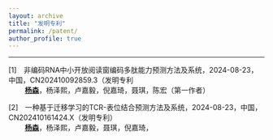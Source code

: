 ```yaml
---
layout: archive
title: "发明专利"
permalink: /patent/
author_profile: true
---
```


---
[1]&emsp;非编码RNA中小开放阅读窗编码多肽能力预测方法及系统，2024-08-23，中国，CN202410092859.3（发明专利<br>
&nbsp;&emsp;&emsp;<ins>**杨森**</ins>，杨泽熙，卢嘉毅，倪嘉琦，聂琪，陈宏（第一作者）

[2]&emsp;一种基于迁移学习的TCR-表位结合预测方法及系统，2024-08-23，中国，CN202410161424.X（发明专利）<br>
&nbsp;&emsp;&emsp;<ins>**杨森**</ins>，杨泽熙，卢嘉毅，聂琪，倪嘉琦，
